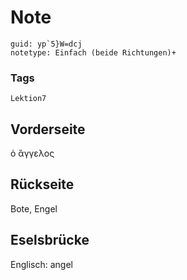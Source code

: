# Note
```
guid: yp`5}W=dcj
notetype: Einfach (beide Richtungen)+
```

### Tags
```
Lektion7
```

## Vorderseite
ὁ ἂγγελος

## Rückseite
Bote, Engel

## Eselsbrücke
Englisch: angel
